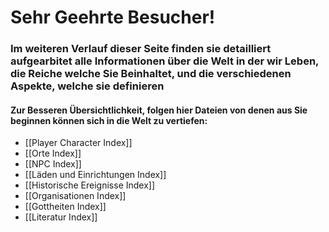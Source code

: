 # Sehr Geehrte Besucher!

### Im weiteren Verlauf dieser Seite finden sie detailliert aufgearbitet alle Informationen über die Welt in der wir Leben, die Reiche welche Sie Beinhaltet, und die verschiedenen Aspekte, welche sie definieren

#### Zur Besseren Übersichtlichkeit, folgen hier Dateien von denen aus Sie beginnen können sich in die Welt zu vertiefen:

- [[Player Character Index]]
- [[Orte Index]]
- [[NPC Index]]
- [[Läden und Einrichtungen Index]]
- [[Historische Ereignisse Index]]
- [[Organisationen Index]]
- [[Gottheiten Index]]
- [[Literatur Index]]